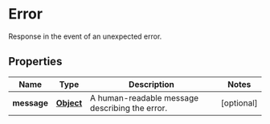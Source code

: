 

# Error

Response in the event of an unexpected error. 
## Properties

Name | Type | Description | Notes
------------ | ------------- | ------------- | -------------
**message** | [**Object**](.md) | A human-readable message describing the error. |  [optional]




